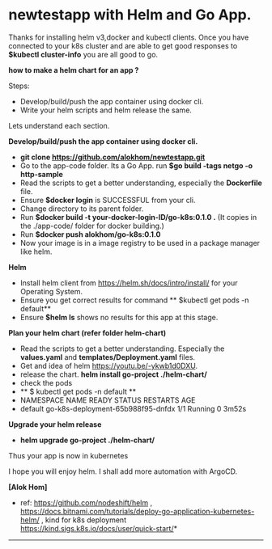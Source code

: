 # newtestapp with Helm and Go App.

Thanks for installing helm v3,docker and kubectl clients.
Once you have connected to your k8s cluster and are able to get good responses to **$kubectl cluster-info** you are all good to go.


**how to make a helm chart for an app ?**

Steps:
* Develop/build/push the app container using docker cli.
* Write your helm scripts and helm release the same.

Lets understand each section.

**Develop/build/push the app container using docker cli.**
* **git clone https://github.com/alokhom/newtestapp.git** 
* Go to the app-code folder. Its a Go App. run **$go build -tags netgo -o http-sample**
* Read the scripts to get a better understanding, especially the **Dockerfile** file. 
* Ensure **$docker login** is SUCCESSFUL from your cli.  
* Change directory to its parent folder. 
* Run **$docker build -t your-docker-login-ID/go-k8s:0.1.0 .** (It copies in the ./app-code/ folder for docker building.)
* Run **$docker push alokhom/go-k8s:0.1.0**
* Now your image is in a image registry to be used in a package manager like helm. 

**Helm**
* Install helm client from https://helm.sh/docs/intro/install/ for your Operating System. 
* Ensure you get correct results for command **  $kubectl get pods -n default**
* Ensure **$helm ls** shows no results for this app at this stage. 


**Plan your helm chart (refer folder helm-chart)**
* Read the scripts to get a better understanding. Especially the **values.yaml** and **templates/Deployment.yaml** files. 
* Get and idea of helm https://youtu.be/-ykwb1d0DXU.
* release the chart. **helm install go-project ./helm-chart/**
* check the pods
* **  $ kubectl get pods -n default **
*  NAMESPACE NAME READY   STATUS RESTARTS   AGE
* default go-k8s-deployment-65b988f95-dnfdx 1/1 Running   0 3m52s


**Upgrade your helm release**
*  **helm upgrade go-project ./helm-chart/**


Thus your app is now in kubernetes

I hope you will enjoy helm. I shall add more automation with ArgoCD.

**[Alok Hom]**

* ref: https://github.com/nodeshift/helm , https://docs.bitnami.com/tutorials/deploy-go-application-kubernetes-helm/ , kind for k8s deployment https://kind.sigs.k8s.io/docs/user/quick-start/*
***
